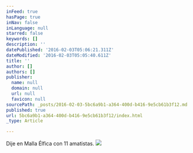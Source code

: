 ```yaml
---
inFeed: true
hasPage: true
inNav: false
inLanguage: null
starred: false
keywords: []
description: ''
datePublished: '2016-02-03T05:06:21.311Z'
dateModified: '2016-02-03T05:05:40.611Z'
title: ''
author: []
authors: []
publisher:
  name: null
  domain: null
  url: null
  favicon: null
sourcePath: _posts/2016-02-03-5bc6a9b1-a364-400d-b416-9e5cb61b3f12.md
published: true
url: 5bc6a9b1-a364-400d-b416-9e5cb61b3f12/index.html
_type: Article

---
```

Dije en Malla Élfica con 11 amatistas.
![](https://the-grid-user-content.s3-us-west-2.amazonaws.com/7a9a480b-b5a3-46ea-8c15-d331e76e5eb0.JPG)